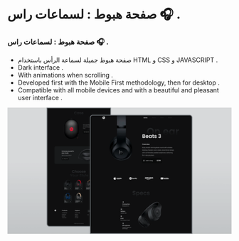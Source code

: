 # صفحة هبوط : لسماعات راس  🎧 .
### صفحة هبوط : لسماعات راس 🎧 .

- صفحة هبوط جميلة لسماعة الرأس باستخدام HTML و CSS و JAVASCRIPT .
- Dark interface .
- With animations when scrolling .
- Developed first with the Mobile First methodology, then for desktop .
- Compatible with all mobile devices and with a beautiful and pleasant user interface .

![](/preview.png)
